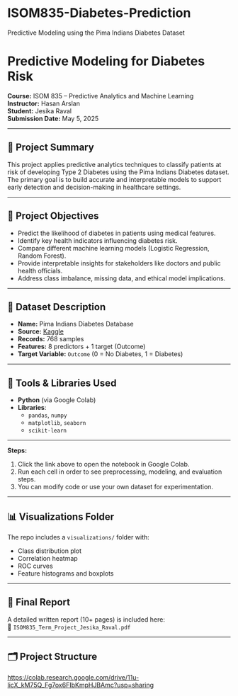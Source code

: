 # ISOM835-Diabetes-Prediction
Predictive Modeling using the Pima Indians Diabetes Dataset
#  Predictive Modeling for Diabetes Risk  
**Course:** ISOM 835 – Predictive Analytics and Machine Learning  
**Instructor:** Hasan Arslan  
**Student:** Jesika Raval  
**Submission Date:** May 5, 2025  

---

## 📌 Project Summary

This project applies predictive analytics techniques to classify patients at risk of developing Type 2 Diabetes using the Pima Indians Diabetes dataset. The primary goal is to build accurate and interpretable models to support early detection and decision-making in healthcare settings.

---

## 🎯 Project Objectives

- Predict the likelihood of diabetes in patients using medical features.
- Identify key health indicators influencing diabetes risk.
- Compare different machine learning models (Logistic Regression, Random Forest).
- Provide interpretable insights for stakeholders like doctors and public health officials.
- Address class imbalance, missing data, and ethical model implications.

---

## 📂 Dataset Description

- **Name:** Pima Indians Diabetes Database  
- **Source:** [Kaggle](https://www.kaggle.com/datasets/uciml/pima-indians-diabetes-database)  
- **Records:** 768 samples  
- **Features:** 8 predictors + 1 target (Outcome)  
- **Target Variable:** `Outcome` (0 = No Diabetes, 1 = Diabetes)

---

## 🧰 Tools & Libraries Used

- **Python** (via Google Colab)
- **Libraries**:  
  - `pandas`, `numpy`  
  - `matplotlib`, `seaborn`  
  - `scikit-learn`

---



**Steps:**
1. Click the link above to open the notebook in Google Colab.
2. Run each cell in order to see preprocessing, modeling, and evaluation steps.
3. You can modify code or use your own dataset for experimentation.

---

## 📊 Visualizations Folder

The repo includes a `visualizations/` folder with:
- Class distribution plot
- Correlation heatmap
- ROC curves
- Feature histograms and boxplots

---

## 📄 Final Report

A detailed written report (10+ pages) is included here:  
📁 `ISOM835_Term_Project_Jesika_Raval.pdf`

---

## 🗂️ Project Structure
https://colab.research.google.com/drive/11u-licX_kM75Q_Fg7ox6FIbKmpHJBAmc?usp=sharing



